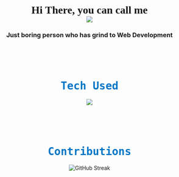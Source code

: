 <h1 align="center" style=" font-family: 'Times New Roman', Times, serif;">
 Hi There, you can call me
 <br />
 <img src="https://readme-typing-svg.herokuapp.com?font=Times&size=40&center=true&vCenter=true&width=500&heigh=70&duration=5000&lines=Ahmad;Mamet;Mad;Met;Mahmed;Fadil;Bedil"/>
</h1>

<h3 align="center">Just boring person who has grind to Web Development</h3>

<br/>
<br/>
<br/>

<h1 align="center" style="color: #0376C6; font-family: 'Lucida Console', monospace;">Tech Used</h1>

<p align="center">
  <a href="https://skillicons.dev">
    <img src="https://skillicons.dev/icons?i=js,ts,laravel,react" />
  </a>
</p>

<br/>
<br/>
<br/>

<h1 align="center" style="color: #0376C6; font-family: 'Lucida Console', monospace;">Contributions</h1>

<p align="center">
  <!-- <a href="https://git.io/streak-stats"> -->
  <img src="https://streak-stats.demolab.com?user=ahmdf20&hide_border=true&mode=weekly" alt="GitHub Streak" />
  <!-- </a> -->
</p>

<!-- <p align="center">
  <img src="https://raw.githubusercontent.com/ahmdf20/ahmdf20/output/github-contribution-grid-snake.svg" alt="GitHub Streak" />
</p> -->
